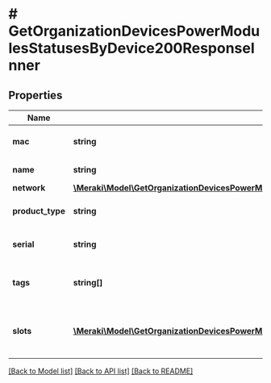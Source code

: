 # # GetOrganizationDevicesPowerModulesStatusesByDevice200ResponseInner

## Properties

Name | Type | Description | Notes
------------ | ------------- | ------------- | -------------
**mac** | **string** | The device MAC address. | [optional]
**name** | **string** | The device name. | [optional]
**network** | [**\Meraki\Model\GetOrganizationDevicesPowerModulesStatusesByDevice200ResponseInnerNetwork**](GetOrganizationDevicesPowerModulesStatusesByDevice200ResponseInnerNetwork.md) |  | [optional]
**product_type** | **string** | Device product type. | [optional]
**serial** | **string** | The device serial number. | [optional]
**tags** | **string[]** | List of custom tags for the device. | [optional]
**slots** | [**\Meraki\Model\GetOrganizationDevicesPowerModulesStatusesByDevice200ResponseInnerSlotsInner[]**](GetOrganizationDevicesPowerModulesStatusesByDevice200ResponseInnerSlotsInner.md) | Information for the device&#39;s AC power supplies. | [optional]

[[Back to Model list]](../../README.md#models) [[Back to API list]](../../README.md#endpoints) [[Back to README]](../../README.md)
